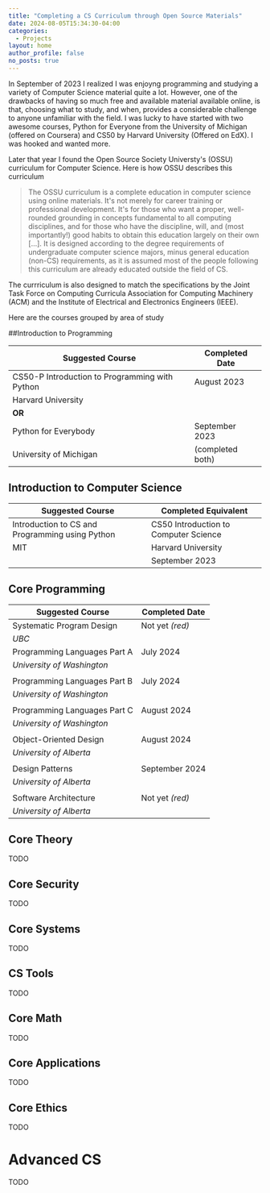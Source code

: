 ```yaml
---
title: "Completing a CS Curriculum through Open Source Materials"
date: 2024-08-05T15:34:30-04:00
categories:
  - Projects
layout: home
author_profile: false
no_posts: true
---
```


In September of 2023 I realized I was enjoyng programming and studying a variety of Computer Science material quite a lot. However, one of the drawbacks of having so much free and available material available online, is that, choosing what to study, and when, provides a considerable challenge to anyone unfamiliar with the field. I was lucky to have started with two awesome courses, Python for Everyone from the University of Michigan (offered on Coursera) and CS50 by Harvard University (Offered on EdX). I was hooked and wanted more. 

Later that year I found the Open Source Society Universty's (OSSU) curriculum for Computer Science. Here is how OSSU describes this curriculum 


>The OSSU curriculum is a complete education in computer science using online materials. It's not merely for career training or professional development. It's for those who want a proper, well-rounded grounding in concepts fundamental to all computing disciplines, and for those who have the discipline, will, and (most importantly!) good habits to obtain this education largely on their own [...]. It is designed according to the degree requirements of undergraduate computer science majors, minus general education (non-CS) requirements, as it is assumed most of the people following this curriculum are already educated outside the field of CS.


The currriculum is also designed to match the specifications by the Joint Task Force on Computing Curricula
Association for Computing Machinery (ACM) and the Institute of Electrical and Electronics Engineers (IEEE).

Here are the courses grouped by area of study 


##Introduction to Programming

| Suggested Course                                  | Completed Date   |
| ------------------------------------------------- | -----------------|
| CS50-P Introduction to Programming with Python    | August 2023      |
| Harvard University                                |                  |
| **OR**                                            |                  |
| Python for Everybody                              | September 2023   |
| University of Michigan                            | (completed both) |

## Introduction to Computer Science

| Suggested Course                                  | Completed Equivalent                  |
| ------------------------------------------------- | --------------------------------------|
| Introduction to CS and Programming using Python   | CS50 Introduction to Computer Science |
| MIT                                               | Harvard University                    |
|                                                   | September 2023                        |


## Core Programming

| Suggested Course                                   | Completed Date   |
| -------------------------------------------------- | ---------------- |
| Systematic Program Design                          | Not yet *(red)*  |
| *UBC*                                              |                  |
| Programming Languages Part A                       | July 2024        |
| *University of Washington*                         |                  |
|                                                    |                  |
| Programming Languages Part B                       | July 2024        |
| *University of Washington*                         |                  |
|                                                    |                  |
| Programming Languages Part C                       | August 2024      |
| *University of Washington*                         |                  |
|                                                    |                  |
| Object-Oriented Design                             | August 2024      |
| *University of Alberta*                            |                  |
|                                                    |                  |
| Design Patterns                                    | September 2024   |
| *University of Alberta*                            |                  |
|                                                    |                  |
| Software Architecture                              | Not yet *(red)*  |
| *University of Alberta*                            |                  |


## Core Theory
TODO

## Core Security
TODO

## Core Systems
TODO

## CS Tools
TODO

## Core Math
TODO

## Core Applications
TODO

## Core Ethics
TODO


# Advanced CS
TODO

















